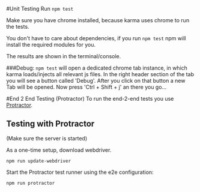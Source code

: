 #Unit Testing
Run `npm test`

Make sure you have chrome installed, because karma uses chrome to run the tests.

You don't have to care about dependencies, if you run `npm test` npm will install the required modules for you.

The results are shown in the terminal/console.

###Debug: 
`npm test` will open a dedicated chrome tab instance, in which karma loads/injects all relevant js files.
In the right header section of the tab you will see a button called 'Debug'. After you click on that button a 
new Tab will be opened. Now press 'Ctrl + Shift + j' an there you go... 


#End 2 End Testing (Protractor)
To run the end-2-end tests you use [Protractor](https://github.com/angular/protractor).


## Testing with Protractor
(Make sure the server is started)

As a one-time setup, download webdriver.
```
npm run update-webdriver
```

Start the Protractor test runner using the e2e configuration:

```
npm run protractor